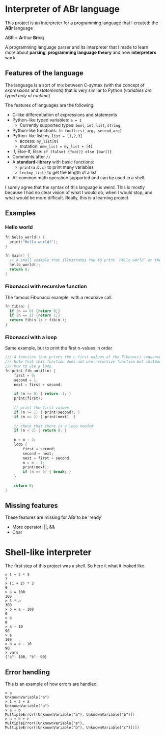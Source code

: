 # Interpreter of ABr language

This project is an interpreter for a programming language that I created: the **ABr** language

ABR = **A**rthur **Br**icq

A programming language parser and its interpreter that I made to learn more about **parsing**, **programming language theory** and how **interpreters** work. 

## Features of the language

The language is a sort of mix between C-syntax (with the concept of *expressions* and *statements*) that is very similar to Python (*variables are typed only at runtime*)

The features of languages are the following.

- C-like differentiation of expressions and statements
- Python-like typed variables: `a = 1`
  - Currently supported types: `bool`, `int`, `list`, `string`
- Python-like functions: `fn foo(first_arg, second_arg)`
- Python-like list: `my_list = [1,2,3]`
  - access: `my_list[0]`
  - mutation: `new_list = my_list + [4]`
- If, Else-If, Else: `if (false) {foo()} else {bar()}`
- Comments after `//`
- A **standard-library** with basic functions:
  - `print(a,b,c)` to print many variables
  - `len(my_list)` to get the length of a list
- All common math operation supported and can be used in a shell.

I surely agree that the syntax of this language is weird. This is mostly because I had no clear vision of what I would do, when I would stop, and what would be more difficult. Really, this is a learning project.

## Examples

### Hello world

```c
fn hello_world() {
  print("Hello world!");
}

fn main() {
  // A small example that illustrates how to print `Hello world` on the screen
  hello_world();
  return 0;
}
```

### Fibonacci with recursive function

The famous Fibonacci example,  with a recursive call.

```c
fn fib(n) {
  if (n == 0) {return 0;}
  if (n == 1) {return 1;}
  return fib(n-1) + fib(n-);
}
```

### Fibonacci with a loop

Same example, but to print the first n-values in order

```c
/// A function that prints the n first values of the Fibonacci sequence.
/// Note that this function does not use recursive function but instead illustrates
/// how to use a loop.
fn print_fib_until(n) {
    first = 0;
    second = 1;
    next = first + second;
    
    if (n <= 0) { return -1; }
    print(first); 
    
    // print the first values
    if (n >= 1) { print(second); }
    if (n >= 2) { print(next); }
    
    // check that there is a loop needed
    if (n < 3) { return 0; }
    
    n = n - 2;
    loop {
        first = second;
        second = next;
        next = first + second;
        n = n - 1;
        print(next);
        if (n == 0) { break; }
    }
    
    return 0;
}
```

## Missing features

These features are missing for ABr to be 'ready'

- More operator: ||, &&
- Char

# Shell-like interpreter

The first step of this project was a shell. So here it what it looked like.

```console
> 1 + 2 * 3
7 
> (1 + 2) * 3
9 
> a = 100
100
> 3 * a
300
> b = a - 100
0
> b
0
> a - 10
90
> a    
100
> b = a - 10
90
> vars
{"a": 100, "b": 90}
```

## Error handling

This is an example of how errors are handled.

```console
> a
UnknownVariable("a")
> 1 + 2 + a
UnknownVariable("a")
> a + b
MultipleError([UnknownVariable("a"), UnknownVariable("b")])
> a + b + c
MultipleError([UnknownVariable("a"), MultipleError([UnknownVariable("b"), UnknownVariable("c")])])  
```
